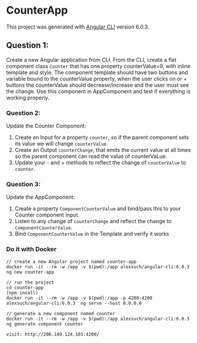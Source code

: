# CounterApp

This project was generated with [Angular CLI](https://github.com/angular/angular-cli) version 6.0.3.

## Question 1:
Create a new Angular application from CLI.
From the CLI, create a flat component class `Counter` that has one property counterValue=9, with inline template and style.
The component template should have two buttons and variable bound to the counterValue property, when the user clicks on or + buttons the counterValue should decrease/increase and the user must see the change.
Use this component in AppComponent and test if everything is working properly.

### Question 2:
Update the Counter Component:
1. Create an Input for a property `counter`, so if the parent component sets its value we will change `counterValue`.
2. Create an Output `counterChange`, that emits the current value at all times so the parent component can read the value of counterVaLue.
3. Update your - and + methods to reflect the change of `counterValue` to `counter`.

### Question 3:
Update the AppComponent:
1. Create a property `ComponentCounterValue` and bind/pass this to your Counter component Input.
2. Listen to any change of `counterChange` and reflect the change to `ComponentCounterValue`.
3. Bind `ComponentCounterValue` in the Template and verify it works


### Do it with Docker
```
// create a new Angular project named counter-app
docker run -it --rm -w /app -v $(pwd):/app alexsuch/angular-cli:6.0.3 ng new counter-app

// run the project
cd counter-app
(npm insall)
docker run -it --rm -w /app -v $(pwd):/app -p 4200:4200 alexsuch/angular-cli:6.0.3  ng serve --host 0.0.0.0

// generate a new component named counter
docker run -it --rm -w /app -v $(pwd):/app alexsuch/angular-cli:6.0.3 ng generate component counter

visit: http://206.189.124.103:4200/
```
